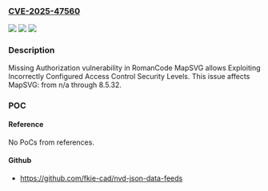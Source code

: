 ### [CVE-2025-47560](https://cve.mitre.org/cgi-bin/cvename.cgi?name=CVE-2025-47560)
![](https://img.shields.io/static/v1?label=Product&message=MapSVG&color=blue)
![](https://img.shields.io/static/v1?label=Version&message=n%2Fa%3C%3D%208.5.32%20&color=brighgreen)
![](https://img.shields.io/static/v1?label=Vulnerability&message=CWE-862%20Missing%20Authorization&color=brighgreen)

### Description

Missing Authorization vulnerability in RomanCode MapSVG allows Exploiting Incorrectly Configured Access Control Security Levels. This issue affects MapSVG: from n/a through 8.5.32.

### POC

#### Reference
No PoCs from references.

#### Github
- https://github.com/fkie-cad/nvd-json-data-feeds

